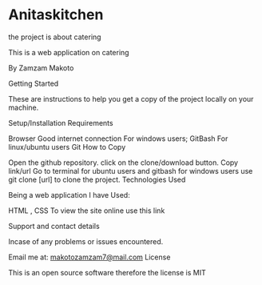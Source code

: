 # Anitaskitchen
the project is about catering

This is a web application on catering

By Zamzam Makoto

Getting Started

These are instructions to help you get a copy of the project locally on your machine.

Setup/Installation Requirements

Browser Good internet connection For windows users; GitBash For linux/ubuntu users Git How to Copy

Open the github repository. click on the clone/download button. Copy link/url Go to terminal for ubuntu users and gitbash for windows users use git clone [url] to clone the project. Technologies Used

Being a web application I have Used:

HTML , CSS To view the site online use this link

Support and contact details

Incase of any problems or issues encountered.

Email me at: makotozamzam7@mail.com
License

This is an open source software therefore the license is MIT
